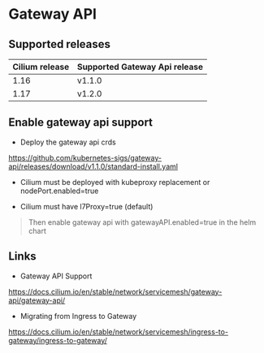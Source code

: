 # Gateway API

## Supported releases

| Cilium release | Supported Gateway Api release |
|----------------|-------------------------------|
| 1.16           | v1.1.0                        |
| 1.17           | v1.2.0                        |

## Enable gateway api support

- Deploy the gateway api crds

<https://github.com/kubernetes-sigs/gateway-api/releases/download/v1.1.0/standard-install.yaml>

- Cilium must be deployed with kubeproxy replacement or nodePort.enabled=true

- Cilium must have l7Proxy=true (default)

> Then enable gateway api with gatewayAPI.enabled=true in the helm chart

## Links

- Gateway API Support

<https://docs.cilium.io/en/stable/network/servicemesh/gateway-api/gateway-api/>

- Migrating from Ingress to Gateway

<https://docs.cilium.io/en/stable/network/servicemesh/ingress-to-gateway/ingress-to-gateway/>
